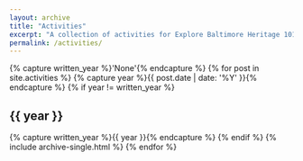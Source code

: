 ```yaml
---
layout: archive
title: "Activities"
excerpt: "A collection of activities for Explore Baltimore Heritage 101."
permalink: /activities/
---
```


{% capture written_year %}'None'{% endcapture %}
 {% for post in site.activities %}
  {% capture year %}{{ post.date | date: '%Y' }}{% endcapture %}
   {% if year != written_year %}
   <h2 id="{{ year | slugify }}" class="archive__subtitle">{{ year }}</h2>
   {% capture written_year %}{{ year }}{% endcapture %}
  {% endif %}
 {% include archive-single.html %}
{% endfor %}
